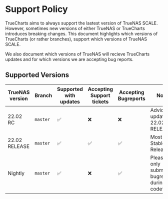 # Support Policy

TrueCharts aims to always support the lastest version of TrueNAS SCALE.
However, sometimes new versions of either TrueNAS or TrueCharts introduces breaking changes.
This document highlights which versions of TrueCharts (or rather branches), support which versions of TrueNAS SCALE.

We also document which versions of TrueNAS will recieve TrueCharts updates and for which versions we are accepting bug reports.

## Supported Versions

| TrueNAS version | Branch   | Supported with updates | Accepting Support tickets | Accepting Bugreports | Notes                                           |
| --------------- | -------- | ---------------------- | ------------------------- | -------------------- | ----------------------------------------------- |
| 22.02 RC        | `master` | :white_check_mark:     | :x:                       | :x:                  | Adviced to update to 22.02 RELEASE              |
| 22.02 RELEASE   | `master` | :white_check_mark:     | :white_check_mark:        | :white_check_mark:   | Most Stable Release                             |
| Nightly         | `master` | :white_check_mark:     | :x:                       | :white_check_mark:   | Please only submit bugreports during codefreeze |
